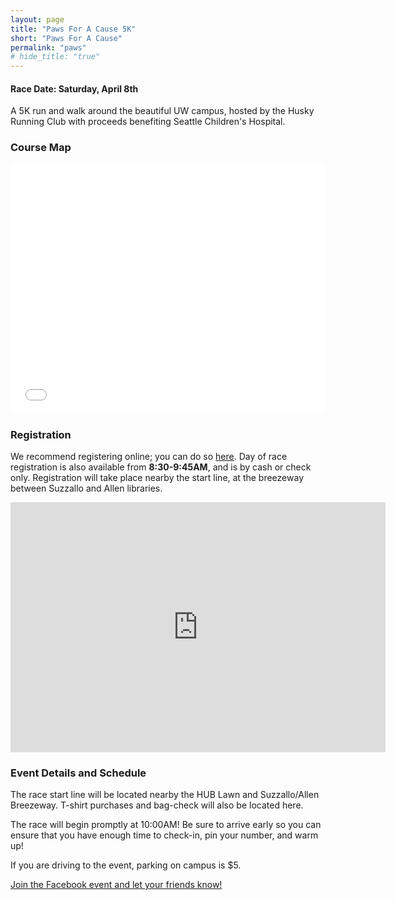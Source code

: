 ```yaml
---
layout: page
title: "Paws For A Cause 5K"
short: "Paws For A Cause"
permalink: "paws"
# hide_title: "true"
---
```



<!-- <img src="{{ site.baseurl }}/assets/paws.png" style="width: 300px; margin-left: auto; margin-right: auto;"> -->

#### **Race Date: Saturday, April 8th**

A 5K run and walk around the beautiful UW campus, hosted by the Husky Running Club with proceeds benefiting Seattle Children's Hospital.

### Course Map

<iframe id="mapmyfitness_route" src="//snippets.mapmycdn.com/routes/view/embedded/1485110515?width=600&height=400&&line_color=E60f0bdb&rgbhex=DB0B0E&distance_markers=0&unit_type=imperial&map_mode=ROADMAP&last_updated=2017-03-15T16:54:42-07:00" height="400px" width="100%" frameborder="0"></iframe><div style="text-align: right; padding-right: 20px;">
</div>

### Registration

We recommend registering online; you can do so [here](https://www.eventbrite.com/e/paws-for-a-cause-5k-run-walk-tickets-32877464381). Day of race registration is also available from **8:30-9:45AM**, and is by cash or check only. Registration will take place nearby the start line, at the breezeway between Suzzallo and Allen libraries.

<iframe width="600" height="400" frameborder="0" style="border:0" src="https://www.google.com/maps/embed/v1/place?q=place_id:ChIJVVVVRewUkFQRceNi_l_ha2w&key=AIzaSyB9X8oLw0vQrjstY9Ovcn2qT0aMmlXFKFU" allowfullscreen></iframe>
<br>

### Event Details and Schedule

The race start line will be located nearby the HUB Lawn and Suzzallo/Allen Breezeway. T-shirt purchases and bag-check will also be located here.

The race will begin promptly at 10:00AM! Be sure to arrive early so you can ensure that you have enough time to check-in, pin your number, and warm up!

If you are driving to the event, parking on campus is $5.

[Join the Facebook event and let your friends know!](https://www.facebook.com/events/307163216368106)

